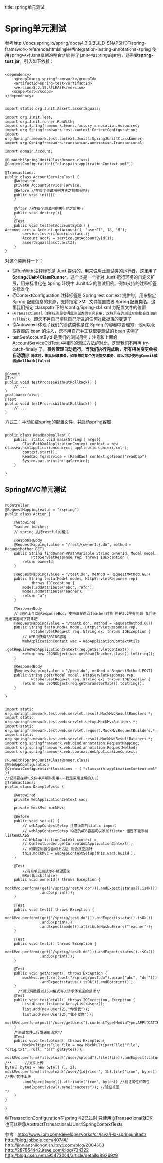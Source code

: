 title: spring单元测试 

#  Spring单元测试 
参考http://docs.spring.io/spring/docs/4.3.0.BUILD-SNAPSHOT/spring-framework-reference/htmlsingle/#integration-testing-annotations-spring
使用spring中对Junit框架的整合功能
除了junit4和spring的jar包，还需要**spring-test.jar**。引入如下依赖：
```

<dependency>
    <groupId>org.springframework</groupId>
    <artifactId>spring-test</artifactId>
    <version>3.2.15.RELEASE</version>
   <scope>test</scope>
</dependency>

```
```

import static org.Junit.Assert.assertEquals; 
 
import org.Junit.Test; 
import org.Junit.runner.RunWith; 
import org.Springframework.beans.factory.annotation.Autowired; 
import org.Springframework.test.context.ContextConfiguration; 
import org.Springframework.test.context.Junit4.SpringJUnit4ClassRunner; 
import org.Springframework.transaction.annotation.Transactional; 
 
import domain.Account; 
 
@RunWith(SpringJUnit4ClassRunner.class) 
@ContextConfiguration({"classpath:applicationContext.xml"}) 
 
@Transactional
public class AccountServiceTest1 { 
    @Autowired
    private AccountService service; 
    @Before //在每个测试用例方法之前都会执行  
    public void init(){  
    }  
      
    @After //在每个测试用例执行完之后执行  
    public void destory(){  
    }  
    @Test
    public void testGetAcccountById() { 
Account acct = Account.getAccount(1, "user01", 18, "M"); 
        service.insertIfNotExist(acct); 
        Account acct2 = service.getAccountById(1); 
        assertEquals(acct,acct2); 
    } 
}

```
对这个类解释一下：
  * @RunWith 注释标签是 Junit 提供的，用来说明此测试类的运行者，这里用了 **SpringJUnit4ClassRunner**，这个类是一个针对 Junit 运行环境的自定义扩展，用来标准化在 Spring 环境中 Junit4.5 的测试用例，例如支持的注释标签的标准化
  * @ContextConfiguration 注释标签是 Spring test context 提供的，用来指定 Spring 配置信息的来源，支持指定 XML 文件位置或者 Spring 配置类名，这里我们指定 classpath 下的 /config/Spring-db1.xml 为配置文件的位置
  * ` @Transactional 注释标签是表明此测试类的事务启用，这样所有的测试方案都会自动的 rollback `，即您不用自己清除自己所做的任何对数据库的变更了
  * @Autowired 体现了我们的测试类也是在 Spring 的容器中管理的，他可以获取容器的 bean 的注入，您不用自己手工获取要测试的 bean 实例了
  * testGetAccountById 是我们的测试用例：注意和上面的 AccountServiceOldTest 中相同的测试方法的对比，这里我们不用再 try-catch-finally 了，**事务管理自动运行，当我们执行完成后，所有相关变更会被自动清**除
**` 测试时，默认回滚事务，如果想对某个方法提交事务，那么可以使用@Commit或者@Rollback(false) `**
```

@Commit
@Test
public void testProcessWithoutRollback() {
    // ...
}
@Rollback(false)
@Test
public void testProcessWithoutRollback() {
    // ...
}

```

方式二：手动加载spring的配置文件，并启动spring容器
```

public class ReadDaoImplTest {  
    public  static void main(String[] args){  
        ClassPathXmlApplicationContext context = new ClassPathXmlApplicationContext("applicationContext.xml");    
        context.start();  
        ReadDao fqaService = (ReadDao) context.getBean("readDao");  
        System.out.println(fqaService);  
    }  
      
}  

```

##  SpringMVC单元测试 
```

@Controller  
@RequestMapping(value = "/spring")  
public class Action {  
  
    @Autowired  
    Teacher teacher;  
    // spring 支持restful的格式  
      
    @ResponseBody  
    @RequestMapping(value = "/rest/{ownerId}.do", method = RequestMethod.GET)  
    public String findOwner(@PathVariable String ownerId, Model model,  
            HttpServletResponse rep) throws IOException {  
        return ownerId;  
    }  
  
    @RequestMapping(value = "/test.do", method = RequestMethod.GET)  
    public String testa(Model model, HttpServletResponse rep)  
            throws IOException {  
        model.addAttribute("abc", "efd");  
        model.addAttribute(teacher);  
        return "a";  
    }  
  
    @ResponseBody  
    // 理论上可以@ResponseBody 支持直接返回teacher对象 但是3.2里有问题 我们还是老实返回字符串吧  
    @RequestMapping(value = "/testb.do", method = RequestMethod.GET)  
    public String testb(Model model, HttpServletResponse rep,  
            HttpServletRequest req, String ex) throws IOException {  
        // WEB中获得SPRING容器  
        WebApplicationContext wac = WebApplicationContextUtils  
                .getRequiredWebApplicationContext(req.getServletContext());  
        return new JSONObject(wac.getBean(Teacher.class)).toString();  
    }  
  
    @ResponseBody  
    @RequestMapping(value = "/post.do", method = RequestMethod.POST)  
    public String post(Model model, HttpServletResponse rep,  
            HttpServletRequest req, String ex) throws IOException {  
        return new JSONObject(req.getParameterMap()).toString();  
    }  
  
}  

```
```

import static org.springframework.test.web.servlet.result.MockMvcResultHandlers.*;  
import static org.springframework.test.web.servlet.setup.MockMvcBuilders.*;  
import static org.springframework.test.web.servlet.request.MockMvcRequestBuilders.*;  
import static org.springframework.test.web.servlet.result.MockMvcResultMatchers.*;  
import org.springframework.web.bind.annotation.RequestMapping;  
import org.springframework.web.bind.annotation.RequestMethod;  
import org.springframework.web.context.WebApplicationContext;  

@RunWith(SpringJUnit4ClassRunner.class)  
@WebAppConfiguration  
@ContextConfiguration(locations = { "classpath:applicationContext.xml" })  
//记得要在XML文件中声明事务哦~~~我是采用注解的方式  
@Transactional  
public class ExampleTests {  
  
    @Autowired  
    private WebApplicationContext wac;  
  
    private MockMvc mockMvc;  
  
    @Before  
    public void setup() {  
        // webAppContextSetup 注意上面的static import  
        // webAppContextSetup 构造的WEB容器可以添加fileter 但是不能添加listenCLASS  
        // WebApplicationContext context =  
        // ContextLoader.getCurrentWebApplicationContext();  
        // 如果控制器包含如上方法 则会报空指针  
        this.mockMvc = webAppContextSetup(this.wac).build();  
    }  
  
    @Test  
        //有些单元测试你不希望回滚  
        @Rollback(false)  
    public void ownerId() throws Exception {  
        mockMvc.perform((get("/spring/rest/4.do"))).andExpect(status().isOk())  
                .andDo(print());  
    }  
  
    @Test  
    public void test() throws Exception {  
        mockMvc.perform((get("/spring/test.do"))).andExpect(status().isOk())  
                .andDo(print())  
                .andExpect(model().attributeHasNoErrors("teacher"));  
    }  
  
    @Test  
    public void testb() throws Exception {  
        mockMvc.perform((get("/spring/testb.do"))).andExpect(status().isOk())  
                .andDo(print());  
    }  
  
    @Test  
    public void getAccount() throws Exception {  
        mockMvc.perform((post("/spring/post.do").param("abc", "def")))  
                .andExpect(status().isOk()).andDo(print());  
    }  
      /*测试将数据以JSON格式写入请求体发送的请求*/  
    @Test  
    public void testGetAll() throws IOException, Exception {  
        List<User> list=new ArrayList<User>();  
        list.add(new User(23,"你爱我"));  
        list.add(new User(25,"我不爱你"));  
        mockMvc.perform(post("/user/getUsers").contentType(MediaType.APPLICATION_JSON).content(JsonUtil.convertObjectToJsonBytes(list))).andExpect(status().isOk());  
    }  
    /*测试文件上传发送的请求*/  
    @Test  
    public void testUpload() throws Exception{  
        MockMultipartFile file = new MockMultipartFile("file", "orig.txt", null, "bar".getBytes());  
        mockMvc.perform(fileUpload("/user/upload").file(file)).andExpect(status().isOk());  
/**      //文件上传  
byte[] bytes = new byte[] {1, 2};  
mockMvc.perform(fileUpload("/user/{id}/icon", 1L).file("icon", bytes)) //执行文件上传  
        .andExpect(model().attribute("icon", bytes)) //验证属性相等性  
        .andExpect(view().name("success")); //验证视图  
*/
    }  
}  
  
}  

```
@TransactionConfiguration在spring 4.2已过时,只使用@Transactional就OK,也可以继承AbstractTransactionalJUnit4SpringContextTests

参考：http://www.ibm.com/developerworks/cn/java/j-lo-springunitest/
http://blog.jobbole.com/40740/
http://jinnianshilongnian.iteye.com/blog/2004660
http://287854442.iteye.com/blog/734322
http://blog.csdn.net/a95473004/article/details/8926929